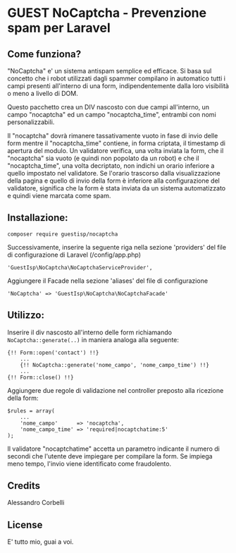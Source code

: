 GUEST NoCaptcha - Prevenzione spam per Laravel
=========

## Come funziona?

"NoCaptcha" e' un sistema antispam semplice ed efficace. Si basa sul concetto
che i robot utilizzati dagli spammer compilano in automatico tutti i campi
presenti all'interno di una form, indipendentemente dalla loro visibilità o meno
a livello di DOM.

Questo pacchetto crea un DIV nascosto con due campi all'interno, un campo
"nocaptcha" ed un campo "nocaptcha_time", entrambi con nomi personalizzabili.

Il "nocaptcha" dovrà rimanere tassativamente vuoto in fase di invio delle form
mentre il "nocaptcha_time" contiene, in forma criptata, il timestamp di apertura
del modulo. Un validatore verifica, una volta inviata la form, che il "nocaptcha"
sia vuoto (e quindi non popolato da un robot) e che il "nocaptcha_time", una
volta decriptato, non indichi un orario inferiore a quello impostato nel
validatore. Se l'orario trascorso dalla visualizzazione della pagina e quello
di invio della form è inferiore alla configurazione del validatore, significa
che la form è stata inviata da un sistema automatizzato e quindi viene marcata
come spam.

## Installazione:

`composer require guestisp/nocaptcha`

Successivamente, inserire la seguente riga nella sezione 'providers' del file
di configurazione di Laravel (/config/app.php)

    'GuestIsp\NoCaptcha\NoCaptchaServiceProvider',

Aggiungere il Facade nella sezione 'aliases' del file di configurazione

    'NoCaptcha' => 'GuestIsp\NoCaptcha\NoCaptchaFacade'

## Utilizzo:

Inserire il div nascosto all'interno delle form richiamando `NoCaptcha::generate(..)`
in maniera analoga alla seguente:

    {!! Form::open('contact') !!}
        ...
        {!! NoCaptcha::generate('nome_campo', 'nome_campo_time') !!}
        ...
    {!! Form::close() !!}

Aggiungere due regole di validazione nel controller preposto alla ricezione della form:

    $rules = array(
        ...
        'nome_campo'      => 'nocaptcha',
        'nome_campo_time' => 'required|nocaptchatime:5'
    );

Il validatore "nocaptchatime" accetta un parametro indicante il numero di secondi
che l'utente deve impiegare per compilare la form. Se impiega meno tempo, l'invio
viene identificato come fraudolento.

## Credits

Alessandro Corbelli

## License

E' tutto mio, guai a voi.
